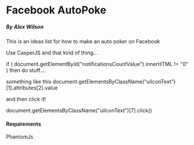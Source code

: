 # Facebook AutoPoke

##### By Alex Wilson

This is an ideas list for how to make an auto poker on Facebook

Use CasperJS and that kind of thing...

if ( document.getElementById("notificationsCountValue").innerHTML != "0" )
 then do stuff....

 something like this
 document.getElementsByClassName("uiIconText")[1].attributes[2].value

 and then click it!

 document.getElementsByClassName("uiIconText")[7].click()

#### Requirements
PhantomJs  